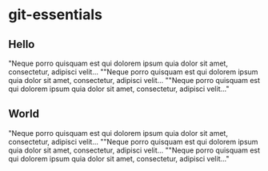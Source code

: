 # git-essentials

## Hello
"Neque porro quisquam est qui dolorem ipsum quia dolor sit amet, consectetur, adipisci velit...
""Neque porro quisquam est qui dolorem ipsum quia dolor sit amet, consectetur, adipisci velit...
""Neque porro quisquam est qui dolorem ipsum quia dolor sit amet, consectetur, adipisci velit..."

## World
"Neque porro quisquam est qui dolorem ipsum quia dolor sit amet, consectetur, adipisci velit...
""Neque porro quisquam est qui dolorem ipsum quia dolor sit amet, consectetur, adipisci velit...
""Neque porro quisquam est qui dolorem ipsum quia dolor sit amet, consectetur, adipisci velit..."
